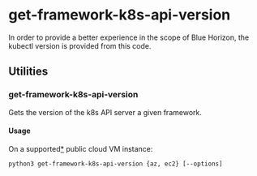 # get-framework-k8s-api-version

In order to provide a better experience in the scope of Blue Horizon,
the kubectl version is provided from this code.

## Utilities

### get-framework-k8s-api-version

Gets the version of the k8s API server a given framework.

#### Usage

On a supported[*](lib/getframeworkk8sapiversion/) public cloud VM instance:
```
python3 get-framework-k8s-api-version {az, ec2} [--options]
```
